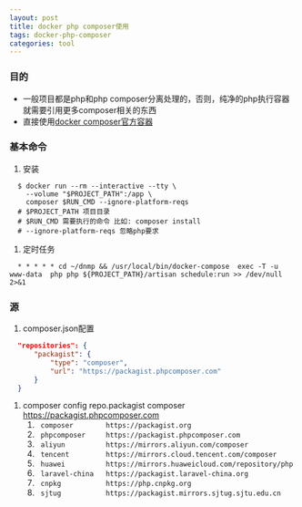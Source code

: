 ```yaml
---
layout: post
title: docker php composer使用
tags: docker-php-composer
categories: tool
---
```

> 

### 目的
- 一般项目都是php和php composer分离处理的，否则，纯净的php执行容器就需要引用更多composer相关的东西
- 直接使用[docker composer官方容器](https://hub.docker.com/_/composer)

### 基本命令
1. 安装
  ```shell
    $ docker run --rm --interactive --tty \
      --volume "$PROJECT_PATH":/app \
      composer $RUN_CMD --ignore-platform-reqs
    # $PROJECT_PATH 项目目录
    # $RUN_CMD 需要执行的命令 比如: composer install
    # --ignore-platform-reqs 忽略php要求
  ```

1. 定时任务
  ```shell
    * * * * * cd ~/dnmp && /usr/local/bin/docker-compose  exec -T -u www-data  php php ${PROJECT_PATH}/artisan schedule:run >> /dev/null 2>&1
  ```
### 源
1. composer.json配置
  ```json
    "repositories": {
        "packagist": {
            "type": "composer",
            "url": "https://packagist.phpcomposer.com"
        }
    }
  ```
1. composer config repo.packagist composer https://packagist.phpcomposer.com
    1. ```  composer        https://packagist.org ```
    1. ```  phpcomposer     https://packagist.phpcomposer.com ```
    1. ```  aliyun          https://mirrors.aliyun.com/composer ```
    1. ```  tencent         https://mirrors.cloud.tencent.com/composer  ```
    1. ```  huawei          https://mirrors.huaweicloud.com/repository/php  ```
    1. ```  laravel-china   https://packagist.laravel-china.org ```
    1. ```  cnpkg           https://php.cnpkg.org ```
    1. ```  sjtug           https://packagist.mirrors.sjtug.sjtu.edu.cn ```
